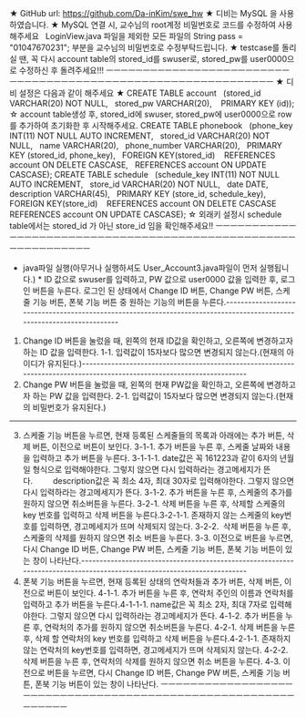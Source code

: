 ★ GitHub url: https://github.com/Da-inKim/swe_hw
★ 디비는 MySQL 을 사용하였습니다.
★ MySQL 연결 시, 교수님의 root계정 비밀번호로 코드를 수정하여 사용해주세요   LoginView.java 파일을 제외한 모든 파일의 String pass = "01047670231"; 부분을 교수님의 비밀번호로 수정부탁드립니다.
★ testcase를 돌리실 땐, 꼭 다시 account table의 stored_id를 swuser로, stored_pw를 user0000으로 수정하신 후 돌려주세요!!!
ㅡㅡㅡㅡㅡㅡㅡㅡㅡㅡㅡㅡㅡㅡㅡㅡㅡㅡㅡㅡㅡㅡㅡㅡㅡㅡㅡㅡㅡㅡㅡㅡㅡㅡㅡㅡㅡㅡㅡㅡㅡㅡㅡㅡㅡㅡㅡㅡㅡㅡㅡㅡㅡㅡㅡㅡㅡㅡㅡㅡㅡ
★ 디비 설정은 다음과 같이 해주세요 ★
CREATE TABLE account   (stored_id VARCHAR(20) NOT NULL,   stored_pw VARCHAR(20),    PRIMARY KEY (id)); 
☆ account table생성 후, stored_id에 swuser, stored_pw에 user0000으로 row를 추가하여 초기화한 후 시작해주세요.
CREATE TABLE phonebook   (phone_key INT(11) NOT NULL AUTO INCREMENT,   stored_id VARCHAR(20) NOT NULL,   name VARCHAR(20),   phone_number VARCHAR(20),   PRIMARY KEY (stored_id, phone_key),   FOREIGN KEY(stored_id)    REFERENCES account ON DELETE CASCASE,   REFERENCES account ON UPDATE CASCASE);
CREATE TABLE schedule   (schedule_key INT(11) NOT NULL AUTO INCREMENT,   store_id VARCHAR(20) NOT NULL,   date DATE,   description VARCHAR(45),   PRIMARY KEY (store_id, schedule_key),   FOREIGN KEY(store_id)    REFERENCES account ON DELETE CASCASE   REFERENCES account ON UPDATE CASCASE);
☆ 외래키 설정시 schedule table에서는 stored_id 가 아닌 store_id 임을 확인해주세요!!
ㅡㅡㅡㅡㅡㅡㅡㅡㅡㅡㅡㅡㅡㅡㅡㅡㅡㅡㅡㅡㅡㅡㅡㅡㅡㅡㅡㅡㅡㅡㅡㅡㅡㅡㅡㅡㅡㅡㅡㅡㅡㅡㅡㅡㅡㅡㅡㅡㅡㅡㅡㅡㅡㅡㅡㅡㅡㅡㅡㅡㅡ
* java파일 실행(아무거나 실행하셔도 User_Account3.java파일이 먼저 실행됩니다.) *
ID 값으로 swuser를 입력하고, PW 값으로 user0000 값을 입력한 후, 로그인 버튼을 누른다.
로그인 된 상태에서 Change ID 버튼, Change PW 버튼, 스케줄 기능 버튼, 폰북 기능 버튼 중 원하는 기능의 버튼을 누른다.-----------------------------------------------------------------------------------------------------------------------
1. Change ID 버튼을 눌렀을 때, 왼쪽의 현재 ID값을 확인하고, 오른쪽에 변경하고자 하는 ID 값을 입력한다.
1-1. 입력값이 15자보다 많으면 변경되지 않는다.(현재의 아이디가 유지된다.)-----------------------------------------------------------------------------------------------------------------------
2. Change PW 버튼을 눌렀을 때, 왼쪽의 현재 PW값을 확인하고, 오른쪽에 변경하고자 하는 PW 값을 입력한다.
2-1. 입력값이 15자보다 많으면 변경되지 않는다.(현재의 비밀번호가 유지된다.)
-----------------------------------------------------------------------------------------------------------------------
3. 스케줄 기능 버튼을 누르면, 현재 등록된 스케줄들의 목록과 아래에는 추가 버튼, 삭제 버튼, 이전으로 버튼이 보인다.
3-1-1. 추가 버튼을 누른 후, 스케줄 날짜와 내용을 입력하고 추가 버튼을 누른다. 3-1-1-1. date값은 꼭 161223과 같이 6자의 년월일 형식으로 입력해야한다. 그렇지 않으면 다시 입력하라는 경고메세지가 뜬다.         description값은 꼭 최소 4자, 최대 30자로 입력해야한다. 그렇지 않으면 다시 입력하라는 경고메세지가 뜬다.
3-1-2. 추가 버튼을 누른 후, 스케줄의 추가를 원하지 않으면 취소버튼을 누른다.
3-2-1. 삭제 버튼을 누른 후, 삭제할 스케줄의 key 번호를 입력하고 삭제 버튼을 누른다.3-2-1-1. 존재하지 않는 스케줄의 key번호를 입력하면, 경고메세지가 뜨며 삭제되지 않는다.
3-2-2.  삭제 버튼을 누른 후, 스케줄의 삭제를 원하지 않으면 취소 버튼을 누른다.
3-3. 이전으로 버튼을 누르면, 다시 Change ID 버튼, Change PW 버튼, 스케줄 기능 버튼, 폰북 기능 버튼이 있는 창이 나타난다.-----------------------------------------------------------------------------------------------------------------------
4. 폰북 기능 버튼을 누르면, 현재 등록된 상태의 연락처들과 추가 버튼, 삭제 버튼, 이전으로 버튼이 보인다.
4-1-1. 추가 버튼을 누른 후, 연락처 주인의 이름과 연락처를 입력하고 추가 버튼을 누른다.4-1-1-1. name값은 꼭 최소 2자, 최대 7자로 입력해야한다. 그렇지 않으면 다시 입력하라는 경고메세지가 뜬다.
4-1-2. 추가 버튼을 누른 후, 연락처의 추가를 원하지 않으면 취소버튼을 누른다.
4-2-1. 삭제 버튼을 누른 후, 삭제 할 연락처의 key 번호를 입력하고 삭제 버튼을 누른다.4-2-1-1. 존재하지 않는 연락처의 key번호를 입력하면, 경고메세지가 뜨며 삭제되지 않는다.
4-2-2. 삭제 버튼을 누른 후, 연락처의 삭제를 원하지 않으면 취소 버튼을 누른다.
4-3. 이전으로 버튼을 누르면, 다시 Change ID 버튼, Change PW 버튼, 스케줄 기능 버튼, 폰북 기능 버튼이 있는 창이 나타난다.
ㅡㅡㅡㅡㅡㅡㅡㅡㅡㅡㅡㅡㅡㅡㅡㅡㅡㅡㅡㅡㅡㅡㅡㅡㅡㅡㅡㅡㅡㅡㅡㅡㅡㅡㅡㅡㅡㅡㅡㅡㅡㅡㅡㅡㅡㅡㅡㅡㅡㅡㅡㅡㅡㅡㅡㅡㅡㅡㅡㅡㅡ
